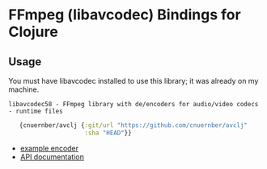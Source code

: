 # FFmpeg (libavcodec) Bindings for Clojure


## Usage

You must have libavcodec installed to use this library; it was already on my machine.

```console
libavcodec58 - FFmpeg library with de/encoders for audio/video codecs - runtime files
```

```clojure
   {cnuernber/avclj {:git/url "https://github.com/cnuernber/avclj"
                     :sha "HEAD"}}
```

* [example encoder](test/avclj_test.clj)
* [API documentation](https://github.com/cnuernber/avclj)
